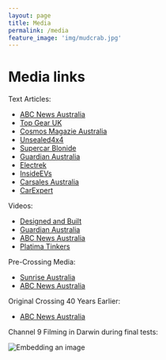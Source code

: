 ```yaml
---
layout: page
title: Media
permalink: /media
feature_image: 'img/mudcrab.jpg'
---
```


# Media links

Text Articles:
- [ABC News Australia](https://www.abc.net.au/news/2023-07-30/nt-world-record-darwin-underwater-drive/102665924)
- [Top Gear UK](https://www.topgear.com/car-news/electric/electrified-land-cruiser-has-set-new-world-record-underwater-driving)
- [Cosmos Magazie Australia](https://cosmosmagazine.com/science/engineering/homemade-electric-4wd-breaks-world-records-underwater/)
- [Unsealed4x4](https://unsealed4x4.com.au/electric-converted-landcruiser-attempts-to-drive-under-darwin-harbour-7-kilometres-in-length-and-up-to-30-metres-deep/0/)
- [Supercar Blonide](https://supercarblondie.com/deepest-longest-underwater-drive-mudcrab-landcruiser-darwin/)
- [Guardian Australia](https://www.theguardian.com/australia-news/2023/jul/31/darwin-divers-drive-a-mud-crab-landcruiser-underwater-for-7km-and-perhaps-into-the-record-books)
- [Electrek](https://electrek.co/2023/07/31/electric-retrofit-landcruiser-drives-4-miles-completely-underwater/)
- [InsideEVs](https://insideevs.com/news/679633/toyota-landcruiser-ev-drives-underwater-video/)
- [Carsales Australia](https://www.carsales.com.au/editorial/details/electric-toyota-landcruiser-crosses-darwin-harbour-141838/)
- [CarExpert](https://www.carexpert.com.au/car-news/electric-toyota-landcruiser-drives-7km-underwater)

Videos:
- [Designed and Built](https://youtu.be/1TD5uuUAhCY?si=kv1au_5fDi8rBLAU)
- [Guardian Australia](https://www.youtube.com/watch?v=kvwn46_xxxw)
- [ABC News Australia](https://www.youtube.com/watch?v=ZPugSydCbzA)
- [Platima Tinkers](https://www.youtube.com/watch?v=NeeKTuUTnA0)

Pre-Crossing Media:
- [Sunrise Australia](https://7news.com.au/video/news/melbourne-mates-building-a-custom-electric-land-cruiser-to-drive-30-metres-underwater-in-the-darwin-harbour-bc-6330320746112)
- [ABC News Australia](https://www.abc.net.au/news/2023-07-22/underwater-drive-darwin-harbour-aims-for-new-world-record/102622048)

Original Crossing 40 Years Earlier:
- [ABC News Australia](https://www.abc.net.au/news/2018-07-18/how-a-car-drove-across-darwin-harbour-35-years-ago/10009608)


Channel 9 Filming in Darwin during final tests:

![Embedding an image](/img/IMG_4780.jpg)

